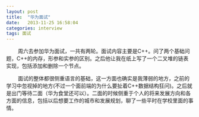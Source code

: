 ```yaml
---
layout: post
title:  "华为面试"
date:   2013-11-25 16:58:04
categories: interview
tags: 面试
---
```


&nbsp;&nbsp;&nbsp;&nbsp;&nbsp;&nbsp;&nbsp;&nbsp;周六去参加华为面试，一共有两轮。面试内容主要是C++。问了两个基础问题，C++的内存，形参和实参的区别。之后他让我在纸上写了一个二叉堆的链表实现，包括添加和删除一个节点。


&nbsp;&nbsp;&nbsp;&nbsp;&nbsp;&nbsp;&nbsp;&nbsp;面试的整体都很侧重语言的基础，这一方面也确实是我薄弱的地方，之前的学习中忽视掉的地方(不过一个面前端的为什么要扯着C++数据结构狂问)。之后就是出门等待二面（华为食堂还可以）。二面的时候侧重于个人的将来发展方向和各方面的信息，包括以后想要工作的城市和发展规划，聊了一些平时在学校里面的事情。
